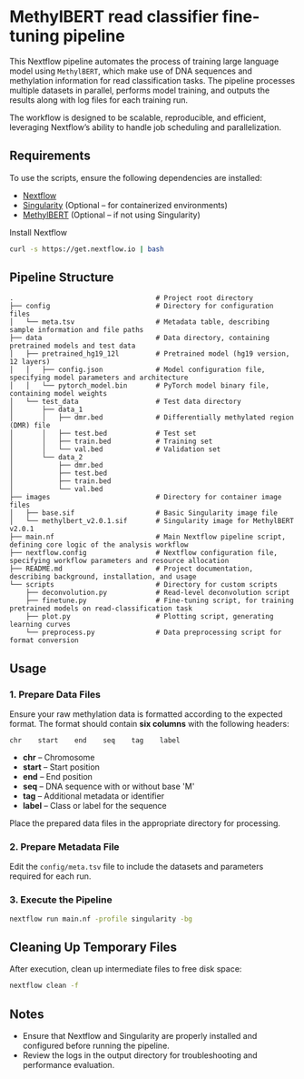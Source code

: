 # MethylBERT read classifier fine-tuning pipeline

This Nextflow pipeline automates the process of training large language model using `MethylBERT`, which make use of DNA sequences and methylation information for read classification tasks. The pipeline processes multiple datasets in parallel, performs model training, and outputs the results along with log files for each training run.

The workflow is designed to be scalable, reproducible, and efficient, leveraging Nextflow’s ability to handle job scheduling and parallelization.

## Requirements
To use the scripts, ensure the following dependencies are installed:

- [Nextflow](https://www.nextflow.io/docs/latest/index.html)
- [Singularity](https://docs.sylabs.io/guides/4.2/user-guide/) (Optional – for containerized environments)
- [MethylBERT](https://github.com/CompEpigen/methylbert) (Optional – if not using Singularity)

Install Nextflow
```bash
curl -s https://get.nextflow.io | bash
```

## Pipeline Structure
```
.                                   # Project root directory
├── config                          # Directory for configuration files
│   └── meta.tsv                    # Metadata table, describing sample information and file paths
├── data                            # Data directory, containing pretrained models and test data
│   ├── pretrained_hg19_12l         # Pretrained model (hg19 version, 12 layers)
│   │   ├── config.json             # Model configuration file, specifying model parameters and architecture
│   │   └── pytorch_model.bin       # PyTorch model binary file, containing model weights
│   └── test_data                   # Test data directory
│       ├── data_1
│       │   ├── dmr.bed             # Differentially methylated region (DMR) file
│       │   ├── test.bed            # Test set
│       │   ├── train.bed           # Training set
│       │   └── val.bed             # Validation set
│       └── data_2
│           ├── dmr.bed             
│           ├── test.bed            
│           ├── train.bed           
│           └── val.bed             
├── images                          # Directory for container image files
│   ├── base.sif                    # Basic Singularity image file
│   └── methylbert_v2.0.1.sif       # Singularity image for MethylBERT v2.0.1
├── main.nf                         # Main Nextflow pipeline script, defining core logic of the analysis workflow
├── nextflow.config                 # Nextflow configuration file, specifying workflow parameters and resource allocation
├── README.md                       # Project documentation, describing background, installation, and usage
└── scripts                         # Directory for custom scripts
    ├── deconvolution.py            # Read-level deconvolution script
    ├── finetune.py                 # Fine-tuning script, for training pretrained models on read-classification task
    ├── plot.py                     # Plotting script, generating learning curves
    └── preprocess.py               # Data preprocessing script for format conversion
```

## Usage
### 1. Prepare Data Files
Ensure your raw methylation data is formatted according to the expected format. The format should contain **six columns** with the following headers:
```
chr    start    end    seq    tag    label
```
- **chr** – Chromosome  
- **start** – Start position  
- **end** – End position  
- **seq** – DNA sequence with or without base 'M'
- **tag** – Additional metadata or identifier  
- **label** – Class or label for the sequence  

Place the prepared data files in the appropriate directory for processing.

### 2. Prepare Metadata File
Edit the `config/meta.tsv` file to include the datasets and parameters required for each run.

### 3. Execute the Pipeline
```bash
nextflow run main.nf -profile singularity -bg
```

## Cleaning Up Temporary Files
After execution, clean up intermediate files to free disk space:
```bash
nextflow clean -f
```

## Notes
- Ensure that Nextflow and Singularity are properly installed and configured before running the pipeline.
- Review the logs in the output directory for troubleshooting and performance evaluation.
